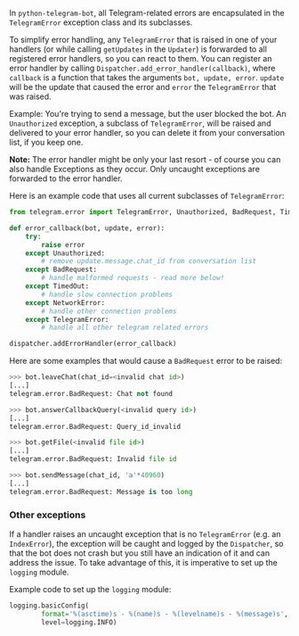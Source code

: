 In `python-telegram-bot`, all Telegram-related errors are encapsulated in the `TelegramError` exception class and its subclasses.

To simplify error handling, any `TelegramError` that is raised in one of your handlers (or while calling `getUpdates` in the `Updater`) is forwarded to all registered error handlers, so you can react to them. You can register an error handler by calling `Dispatcher.add_error_handler(callback)`, where `callback` is a function that takes the arguments `bot, update, error`. `update` will be the update that caused the error and `error` the `TelegramError` that was raised.

Example: You're trying to send a message, but the user blocked the bot. An `Unauthorized` exception, a subclass of `TelegramError`, will be raised and delivered to your error handler, so you can delete it from your conversation list, if you keep one.

**Note:** The error handler might be only your last resort - of course you can also handle Exceptions as they occur. Only uncaught exceptions are forwarded to the error handler.


Here is an example code that uses all current subclasses of `TelegramError`:

```python
from telegram.error import TelegramError, Unauthorized, BadRequest, TimedOut, NetworkError

def error_callback(bot, update, error):
    try:
        raise error
    except Unauthorized:
        # remove update.message.chat_id from conversation list
    except BadRequest:
        # handle malformed requests - read more below!
    except TimedOut:
        # handle slow connection problems
    except NetworkError:
        # handle other connection problems
    except TelegramError:
        # handle all other telegram related errors

dispatcher.addErrorHandler(error_callback)
```

Here are some examples that would cause a `BadRequest` error to be raised:
```python
>>> bot.leaveChat(chat_id=<invalid chat id>)
[...]
telegram.error.BadRequest: Chat not found

>>> bot.answerCallbackQuery(<invalid query id>)
[...]
telegram.error.BadRequest: Query_id_invalid

>>> bot.getFile(<invalid file id>)
[...]
telegram.error.BadRequest: Invalid file id

>>> bot.sendMessage(chat_id, 'a'*40960)
[...]
telegram.error.BadRequest: Message is too long
```

### Other exceptions
If a handler raises an uncaught exception that is no `TelegramError` (e.g. an `IndexError`), the exception will be caught and logged by the `Dispatcher`, so that the bot does not crash but you still have an indication of it and can address the issue. To take advantage of this, it is imperative to set up the `logging` module.

Example code to set up the `logging` module:

```python
logging.basicConfig(
        format='%(asctime)s - %(name)s - %(levelname)s - %(message)s',
        level=logging.INFO)
```